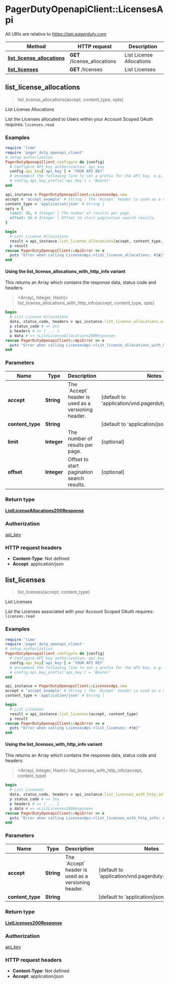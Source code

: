 # PagerDutyOpenapiClient::LicensesApi

All URIs are relative to *https://api.pagerduty.com*

| Method | HTTP request | Description |
| ------ | ------------ | ----------- |
| [**list_license_allocations**](LicensesApi.md#list_license_allocations) | **GET** /license_allocations | List License Allocations |
| [**list_licenses**](LicensesApi.md#list_licenses) | **GET** /licenses | List Licenses |


## list_license_allocations

> <ListLicenseAllocations200Response> list_license_allocations(accept, content_type, opts)

List License Allocations

List the Licenses allocated to Users within your Account  Scoped OAuth requires: `licenses.read` 

### Examples

```ruby
require 'time'
require 'pager_duty_openapi_client'
# setup authorization
PagerDutyOpenapiClient.configure do |config|
  # Configure API key authorization: api_key
  config.api_key['api_key'] = 'YOUR API KEY'
  # Uncomment the following line to set a prefix for the API key, e.g. 'Bearer' (defaults to nil)
  # config.api_key_prefix['api_key'] = 'Bearer'
end

api_instance = PagerDutyOpenapiClient::LicensesApi.new
accept = 'accept_example' # String | The `Accept` header is used as a versioning header.
content_type = 'application/json' # String | 
opts = {
  limit: 56, # Integer | The number of results per page.
  offset: 56 # Integer | Offset to start pagination search results.
}

begin
  # List License Allocations
  result = api_instance.list_license_allocations(accept, content_type, opts)
  p result
rescue PagerDutyOpenapiClient::ApiError => e
  puts "Error when calling LicensesApi->list_license_allocations: #{e}"
end
```

#### Using the list_license_allocations_with_http_info variant

This returns an Array which contains the response data, status code and headers.

> <Array(<ListLicenseAllocations200Response>, Integer, Hash)> list_license_allocations_with_http_info(accept, content_type, opts)

```ruby
begin
  # List License Allocations
  data, status_code, headers = api_instance.list_license_allocations_with_http_info(accept, content_type, opts)
  p status_code # => 2xx
  p headers # => { ... }
  p data # => <ListLicenseAllocations200Response>
rescue PagerDutyOpenapiClient::ApiError => e
  puts "Error when calling LicensesApi->list_license_allocations_with_http_info: #{e}"
end
```

### Parameters

| Name | Type | Description | Notes |
| ---- | ---- | ----------- | ----- |
| **accept** | **String** | The &#x60;Accept&#x60; header is used as a versioning header. | [default to &#39;application/vnd.pagerduty+json;version&#x3D;2&#39;] |
| **content_type** | **String** |  | [default to &#39;application/json&#39;] |
| **limit** | **Integer** | The number of results per page. | [optional] |
| **offset** | **Integer** | Offset to start pagination search results. | [optional] |

### Return type

[**ListLicenseAllocations200Response**](ListLicenseAllocations200Response.md)

### Authorization

[api_key](../README.md#api_key)

### HTTP request headers

- **Content-Type**: Not defined
- **Accept**: application/json


## list_licenses

> <ListLicenses200Response> list_licenses(accept, content_type)

List Licenses

List the Licenses associated with your Account  Scoped OAuth requires: `licenses.read` 

### Examples

```ruby
require 'time'
require 'pager_duty_openapi_client'
# setup authorization
PagerDutyOpenapiClient.configure do |config|
  # Configure API key authorization: api_key
  config.api_key['api_key'] = 'YOUR API KEY'
  # Uncomment the following line to set a prefix for the API key, e.g. 'Bearer' (defaults to nil)
  # config.api_key_prefix['api_key'] = 'Bearer'
end

api_instance = PagerDutyOpenapiClient::LicensesApi.new
accept = 'accept_example' # String | The `Accept` header is used as a versioning header.
content_type = 'application/json' # String | 

begin
  # List Licenses
  result = api_instance.list_licenses(accept, content_type)
  p result
rescue PagerDutyOpenapiClient::ApiError => e
  puts "Error when calling LicensesApi->list_licenses: #{e}"
end
```

#### Using the list_licenses_with_http_info variant

This returns an Array which contains the response data, status code and headers.

> <Array(<ListLicenses200Response>, Integer, Hash)> list_licenses_with_http_info(accept, content_type)

```ruby
begin
  # List Licenses
  data, status_code, headers = api_instance.list_licenses_with_http_info(accept, content_type)
  p status_code # => 2xx
  p headers # => { ... }
  p data # => <ListLicenses200Response>
rescue PagerDutyOpenapiClient::ApiError => e
  puts "Error when calling LicensesApi->list_licenses_with_http_info: #{e}"
end
```

### Parameters

| Name | Type | Description | Notes |
| ---- | ---- | ----------- | ----- |
| **accept** | **String** | The &#x60;Accept&#x60; header is used as a versioning header. | [default to &#39;application/vnd.pagerduty+json;version&#x3D;2&#39;] |
| **content_type** | **String** |  | [default to &#39;application/json&#39;] |

### Return type

[**ListLicenses200Response**](ListLicenses200Response.md)

### Authorization

[api_key](../README.md#api_key)

### HTTP request headers

- **Content-Type**: Not defined
- **Accept**: application/json

